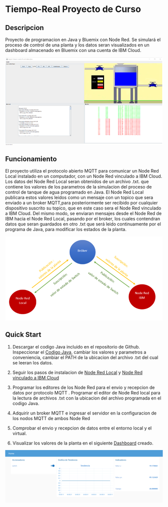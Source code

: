 # Tiempo-Real Proyecto de Curso

## Descripcion
Proyecto de programacion en Java y Bluemix con Node Red. Se simulará el proceso de control de una planta y los datos seran visualizados en un dashboard almacenado en Bluemix con una cuenta de IBM Cloud. 

![](https://github.com/omarftt/Tiempo-Real/blob/master/Figura/Imagen2.PNG?raw=true)

## Funcionamiento
El proyecto utiliza el protocolo abierto MQTT para comunicar un Node Red Local instalado en un computador, con un Node Red vinculado a IBM Cloud. Los datos del Node Red Local seran obtenidos de un archivo .txt. que contiene los valores de los parametros de la simulacion del proceso de control de tanque de agua programado en Java. El Node Red Local publicara estos valores leidos como un mensaje con un topico que sera enviado a un broker MQTT,para posteriormente ser recibido por cualquier dispositivo suscrito su topico, que en este caso sera el Node Red vinculado a IBM Cloud. Del mismo modo, se enviaran mensajes desde el Node Red de IBM hacia el Node Red Local, pasando por el broker, los cuales contendran datos que seran guardados en otro .txt que será leido continuamente por el programa de Java, para modificar los estados de la planta.

![](https://github.com/omarftt/Tiempo-Real/blob/master/Figura/Imagen1.PNG?raw=true)

## Quick Start
1. Descargar el codigo Java incluido en el repositorio de Github. Inspeccionar el  [Codigo Java](https://github.com/omarftt/Tiempo-Real/tree/master/Control%20%20Tanque-%20Codigo%20Java), cambiar los valores y parametros a conveniencia, cambiar el PATH de la ubicacion del archivo .txt del cual se leeran los datos.

2. Seguir los pasos de instalacion de [Node Red Local](https://github.com/omarftt/Tiempo-Real/tree/master/Instalacion%20Node%20Red%20Local) y [Node Red vinculado a IBM Cloud](https://github.com/omarftt/Tiempo-Real/tree/master/Instalacion%20Node%20Red%20-%20Bluemix)

3. Programar los editores de los Node Red para el envio y recepcion de datos por protocolo MQTT . Programar el editor de Node Red local para la lectura de archivos .txt con la ubicacion del archivo programada en el codigo Java.

4. Adquirir un broker MQTT e ingresar el servidor en la configuracion de los nodos MQTT de ambos Node Red

5. Comprobar el envio y recepcion de datos entre el entorno local y el virtual.

6. Visualizar los valores de la planta en el siguiente [Dashboard](http://fideltitonode-red.mybluemix.net/ui/) creado.

![](https://github.com/omarftt/Tiempo-Real/blob/master/Figura/Imagen3.PNG?raw=true)

